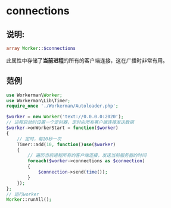 # connections
## 说明:
```php
array Worker::$connections
```

此属性中存储了**当前进程**的所有的客户端连接，这在广播时非常有用。


## 范例

```php
use Workerman\Worker;
use Workerman\Lib\Timer;
require_once './Workerman/Autoloader.php';

$worker = new Worker('text://0.0.0.0:2020');
// 进程启动时设置一个定时器，定时向所有客户端连接发送数据
$worker->onWorkerStart = function($worker)
{
    // 定时，每10秒一次
    Timer::add(10, function()use($worker)
    {
        // 遍历当前进程所有的客户端连接，发送当前服务器的时间
        foreach($worker->connections as $connection)
        {
            $connection->send(time());
        }
    });
};
// 运行worker
Worker::runAll();
```
